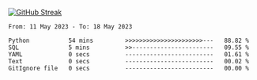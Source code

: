[![GitHub Streak](https://streak-stats.demolab.com?user=renren-017&theme=sea&hide_border=true&background=DD272700)](https://git.io/streak-stats)

<!--START_SECTION:waka-->

```text
From: 11 May 2023 - To: 18 May 2023

Python           54 mins         >>>>>>>>>>>>>>>>>>>>>>---   88.82 %
SQL              5 mins          >>-----------------------   09.55 %
YAML             0 secs          -------------------------   01.61 %
Text             0 secs          -------------------------   00.02 %
GitIgnore file   0 secs          -------------------------   00.00 %
```

<!--END_SECTION:waka-->
